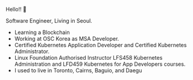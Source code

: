 Hello!! 👋

Software Engineer, Living in Seoul.

* Learning a Blockchain
* Working at OSC Korea as MSA Developer.
* Certified Kubernetes Application Developer and Certified Kubernetes Administrator.
* Linux Foundation Authorised Instructor LFS458 Kubernetes Administration and LFD459 Kubernetes for App Developers courses.
* I used to live in Toronto, Cairns, Baguio, and Daegu

